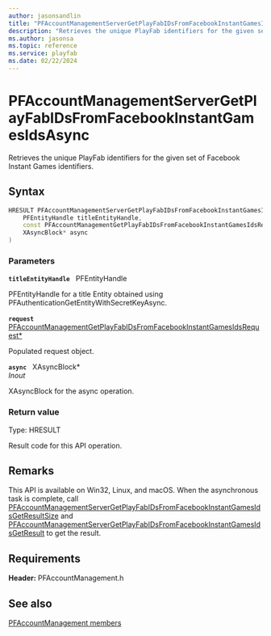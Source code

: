 ```yaml
---
author: jasonsandlin
title: "PFAccountManagementServerGetPlayFabIDsFromFacebookInstantGamesIdsAsync"
description: "Retrieves the unique PlayFab identifiers for the given set of Facebook Instant Games identifiers."
ms.author: jasonsa
ms.topic: reference
ms.service: playfab
ms.date: 02/22/2024
---
```


# PFAccountManagementServerGetPlayFabIDsFromFacebookInstantGamesIdsAsync  

Retrieves the unique PlayFab identifiers for the given set of Facebook Instant Games identifiers.  

## Syntax  
  
```cpp
HRESULT PFAccountManagementServerGetPlayFabIDsFromFacebookInstantGamesIdsAsync(  
    PFEntityHandle titleEntityHandle,  
    const PFAccountManagementGetPlayFabIDsFromFacebookInstantGamesIdsRequest* request,  
    XAsyncBlock* async  
)  
```  
  
### Parameters  
  
**`titleEntityHandle`** &nbsp; PFEntityHandle  
  
PFEntityHandle for a title Entity obtained using PFAuthenticationGetEntityWithSecretKeyAsync.  
  
**`request`** &nbsp; [PFAccountManagementGetPlayFabIDsFromFacebookInstantGamesIdsRequest*](../../pfaccountmanagementtypes/structs/pfaccountmanagementgetplayfabidsfromfacebookinstantgamesidsrequest.md)  
  
Populated request object.  
  
**`async`** &nbsp; XAsyncBlock*  
*_Inout_*  
  
XAsyncBlock for the async operation.  
  
  
### Return value
Type: HRESULT
  
Result code for this API operation.
  
## Remarks  
  
This API is available on Win32, Linux, and macOS. When the asynchronous task is complete, call [PFAccountManagementServerGetPlayFabIDsFromFacebookInstantGamesIdsGetResultSize](pfaccountmanagementservergetplayfabidsfromfacebookinstantgamesidsgetresultsize.md) and [PFAccountManagementServerGetPlayFabIDsFromFacebookInstantGamesIdsGetResult](pfaccountmanagementservergetplayfabidsfromfacebookinstantgamesidsgetresult.md) to get the result.
  
## Requirements  
  
**Header:** PFAccountManagement.h
  
## See also  
[PFAccountManagement members](../pfaccountmanagement_members.md)  

  
  
